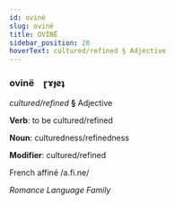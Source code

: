 ```yaml
---
id: ovinë
slug: ovinë
title: OVİNË
sidebar_position: 20
hoverText: cultured/refined § Adjective
---
```


### ovinë&emsp;<span kind="abugida">ɽɤɟƨʇ</span>

*cultured/refined* **§** Adjective

**Verb**: to be cultured/refined

**Noun**: culturedness/refinedness

**Modifier**: cultured/refined

French affiné /a.fi.ne/

*Romance Language Family*